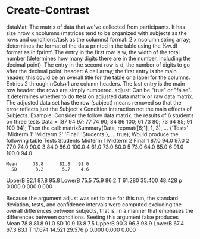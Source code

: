 # Create-Contrast

dataMat: The matrix of data that we've collected from participants. It has
         size nrow x ncolumns (matrices tend to be organized with
         subjects as the rows and conditions/task as the columns)
format: 2 x ncolumn string array; determines the format of the data printed
        in the table using the %w.df format as in fprintf. The entry in
        the first row is w, the width of the total number (determines how
        many digits there are in the number, including the decimal
        point). The entry in the second row is d, the number of digits to
        go after the decimal point.
header: A cell array; the first entry is the main header, this could be 
        an overall title for the table or a label for the columns.
        Entries 2 through nCols+1 are column headers. The last entry is 
        the main row header; the rows are simply numbered.
adjust: Can be "true" or "false". It determines whether to do ttest on
        adjusted data matrix or raw data matrix. The adjusted data
        set has the row (subject) means removed so that the error reflects
        just the Subject x Condition interaction not the main effects of
        Subjects.
Example:
Consider the follow data matrix, the results of 6 students on three tests
  Data = [87 94 97; 77 74 90; 84 86 100; 61 73 80; 73 64 85; 91 100 94];
Then the call: matrixSummary(Data, repmat([6;1], 1, 3), ...
              {'Tests' 'Midterm 1' 'Midterm 2' 'Final' 'Students'}, ...
              true);
Would produce the following table
         Tests
Students Midterm 1 Midterm 2  Final 
       1      87.0      94.0   97.0 
       2      77.0      74.0   90.0 
       3      84.0      86.0  100.0 
       4      61.0      73.0   80.0 
       5      73.0      64.0   85.0 
       6      91.0     100.0   94.0 

    Mean      78.8      81.8   91.0 
      SD       3.2       5.7    4.6 
  UpperB      82.1      87.8   95.8 
  LowerB      75.5      75.9   86.2 
       T    61.280    35.400 48.428 
       p     0.000     0.000  0.000 

Because the argument adjust was set to true for this run, the standard
 deviation, tests, and confidence intervals were computed excluding the
 overall differences between subjects, that is, in a manner that emphases
 the differences between conditions. Seeting this argument false produces
    Mean      78.8      81.8   91.0 
      SD      10.9      13.8    7.5 
  UpperB      90.3      96.3   98.9 
  LowerB      67.4      67.3   83.1 
       T    17.674    14.521 29.576 
       p     0.000     0.000  0.000 

